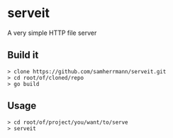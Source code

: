 # serveit
A very simple HTTP file server

## Build it

```shell
> clone https://github.com/samherrmann/serveit.git
> cd root/of/cloned/repo
> go build
```

## Usage

```shell
> cd root/of/project/you/want/to/serve
> serveit
```



